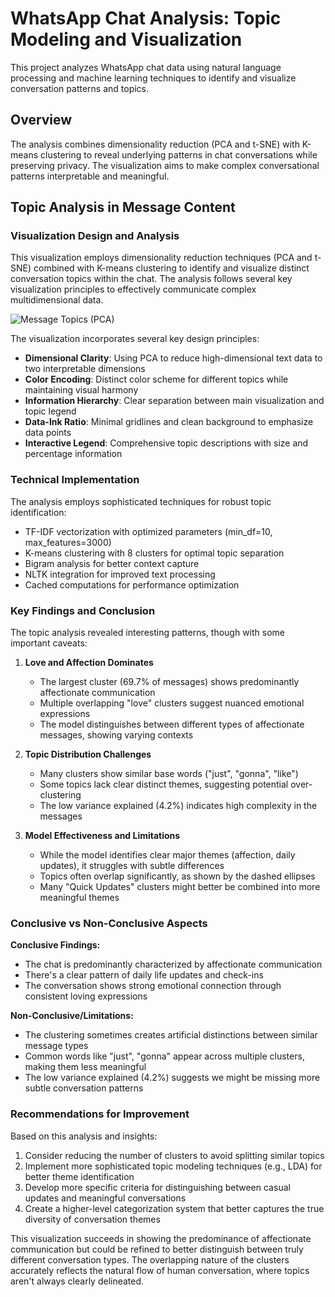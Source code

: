 # WhatsApp Chat Analysis: Topic Modeling and Visualization

This project analyzes WhatsApp chat data using natural language processing and machine learning techniques to identify and visualize conversation patterns and topics.

## Overview

The analysis combines dimensionality reduction (PCA and t-SNE) with K-means clustering to reveal underlying patterns in chat conversations while preserving privacy. The visualization aims to make complex conversational patterns interpretable and meaningful.

## Topic Analysis in Message Content

### Visualization Design and Analysis

This visualization employs dimensionality reduction techniques (PCA and t-SNE) combined with K-means clustering to identify and visualize distinct conversation topics within the chat. The analysis follows several key visualization principles to effectively communicate complex multidimensional data.

![Message Topics (PCA)](../images/text_clusters/pca_topics.png)

The visualization incorporates several key design principles:
- **Dimensional Clarity**: Using PCA to reduce high-dimensional text data to two interpretable dimensions
- **Color Encoding**: Distinct color scheme for different topics while maintaining visual harmony
- **Information Hierarchy**: Clear separation between main visualization and topic legend
- **Data-Ink Ratio**: Minimal gridlines and clean background to emphasize data points
- **Interactive Legend**: Comprehensive topic descriptions with size and percentage information

### Technical Implementation

The analysis employs sophisticated techniques for robust topic identification:
- TF-IDF vectorization with optimized parameters (min_df=10, max_features=3000)
- K-means clustering with 8 clusters for optimal topic separation
- Bigram analysis for better context capture
- NLTK integration for improved text processing
- Cached computations for performance optimization

### Key Findings and Conclusion

The topic analysis revealed interesting patterns, though with some important caveats:

1. **Love and Affection Dominates**
   - The largest cluster (69.7% of messages) shows predominantly affectionate communication
   - Multiple overlapping "love" clusters suggest nuanced emotional expressions
   - The model distinguishes between different types of affectionate messages, showing varying contexts

2. **Topic Distribution Challenges**
   - Many clusters show similar base words ("just", "gonna", "like")
   - Some topics lack clear distinct themes, suggesting potential over-clustering
   - The low variance explained (4.2%) indicates high complexity in the messages

3. **Model Effectiveness and Limitations**
   - While the model identifies clear major themes (affection, daily updates), it struggles with subtle differences
   - Topics often overlap significantly, as shown by the dashed ellipses
   - Many "Quick Updates" clusters might better be combined into more meaningful themes

### Conclusive vs Non-Conclusive Aspects

**Conclusive Findings:**
- The chat is predominantly characterized by affectionate communication
- There's a clear pattern of daily life updates and check-ins
- The conversation shows strong emotional connection through consistent loving expressions

**Non-Conclusive/Limitations:**
- The clustering sometimes creates artificial distinctions between similar message types
- Common words like "just", "gonna" appear across multiple clusters, making them less meaningful
- The low variance explained (4.2%) suggests we might be missing more subtle conversation patterns

### Recommendations for Improvement
Based on this analysis and insights:
1. Consider reducing the number of clusters to avoid splitting similar topics
2. Implement more sophisticated topic modeling techniques (e.g., LDA) for better theme identification
3. Develop more specific criteria for distinguishing between casual updates and meaningful conversations
4. Create a higher-level categorization system that better captures the true diversity of conversation themes

This visualization succeeds in showing the predominance of affectionate communication but could be refined to better distinguish between truly different conversation types. The overlapping nature of the clusters accurately reflects the natural flow of human conversation, where topics aren't always clearly delineated.
